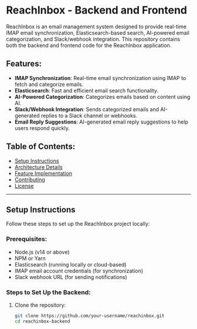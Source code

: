 # ReachInbox - Backend and Frontend

ReachInbox is an email management system designed to provide real-time IMAP email synchronization, Elasticsearch-based search, AI-powered email categorization, and Slack/webhook integration. This repository contains both the backend and frontend code for the ReachInbox application.

## Features:
- **IMAP Synchronization**: Real-time email synchronization using IMAP to fetch and categorize emails.
- **Elasticsearch**: Fast and efficient email search functionality.
- **AI-Powered Categorization**: Categorizes emails based on content using AI.
- **Slack/Webhook Integration**: Sends categorized emails and AI-generated replies to a Slack channel or webhooks.
- **Email Reply Suggestions**: AI-generated email reply suggestions to help users respond quickly.

## Table of Contents:
- [Setup Instructions](#setup-instructions)
- [Architecture Details](#architecture-details)
- [Feature Implementation](#feature-implementation)
- [Contributing](#contributing)
- [License](#license)

---

## Setup Instructions

Follow these steps to set up the ReachInbox project locally:

### Prerequisites:
- Node.js (v14 or above)
- NPM or Yarn
- Elasticsearch (running locally or cloud-based)
- IMAP email account credentials (for synchronization)
- Slack webhook URL (for sending notifications)

### Steps to Set Up the Backend:
1. Clone the repository:
   ```bash
   git clone https://github.com/your-username/reachinbox.git
   cd reachinbox-backend
